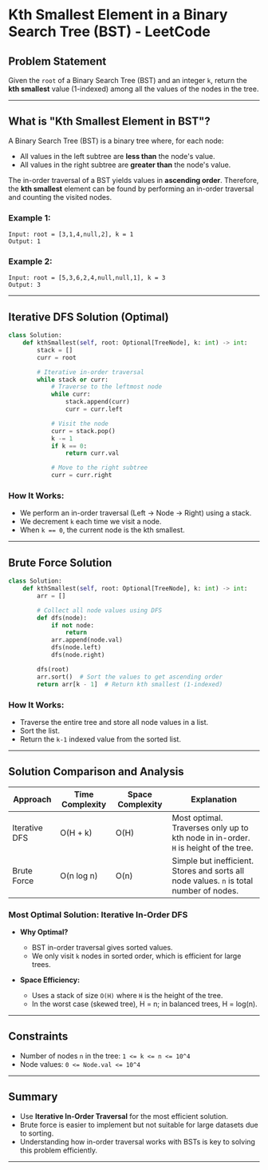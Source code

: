 # Kth Smallest Element in a Binary Search Tree (BST) - LeetCode

## Problem Statement

Given the `root` of a Binary Search Tree (BST) and an integer `k`, return the **kth smallest** value (1-indexed) among all the values of the nodes in the tree.

---

## What is "Kth Smallest Element in BST"?

A Binary Search Tree (BST) is a binary tree where, for each node:

* All values in the left subtree are **less than** the node's value.
* All values in the right subtree are **greater than** the node's value.

The in-order traversal of a BST yields values in **ascending order**. Therefore, the **kth smallest** element can be found by performing an in-order traversal and counting the visited nodes.

### Example 1:

```
Input: root = [3,1,4,null,2], k = 1
Output: 1
```

### Example 2:

```
Input: root = [5,3,6,2,4,null,null,1], k = 3
Output: 3
```

---

## Iterative DFS Solution (Optimal)

```python
class Solution:
    def kthSmallest(self, root: Optional[TreeNode], k: int) -> int:
        stack = []
        curr = root

        # Iterative in-order traversal
        while stack or curr:
            # Traverse to the leftmost node
            while curr:
                stack.append(curr)
                curr = curr.left

            # Visit the node
            curr = stack.pop()
            k -= 1
            if k == 0:
                return curr.val

            # Move to the right subtree
            curr = curr.right
```

### How It Works:

* We perform an in-order traversal (Left -> Node -> Right) using a stack.
* We decrement `k` each time we visit a node.
* When `k == 0`, the current node is the kth smallest.

---

## Brute Force Solution

```python
class Solution:
    def kthSmallest(self, root: Optional[TreeNode], k: int) -> int:
        arr = []

        # Collect all node values using DFS
        def dfs(node):
            if not node:
                return
            arr.append(node.val)
            dfs(node.left)
            dfs(node.right)

        dfs(root)
        arr.sort()  # Sort the values to get ascending order
        return arr[k - 1]  # Return kth smallest (1-indexed)
```

### How It Works:

* Traverse the entire tree and store all node values in a list.
* Sort the list.
* Return the `k-1` indexed value from the sorted list.

---

## Solution Comparison and Analysis

| Approach      | Time Complexity | Space Complexity | Explanation                                                                             |
| ------------- | --------------- | ---------------- | --------------------------------------------------------------------------------------- |
| Iterative DFS | O(H + k)        | O(H)             | Most optimal. Traverses only up to kth node in in-order. `H` is height of the tree.     |
| Brute Force   | O(n log n)      | O(n)             | Simple but inefficient. Stores and sorts all node values. `n` is total number of nodes. |

### Most Optimal Solution: Iterative In-Order DFS

* **Why Optimal?**

  * BST in-order traversal gives sorted values.
  * We only visit `k` nodes in sorted order, which is efficient for large trees.
* **Space Efficiency:**

  * Uses a stack of size `O(H)` where `H` is the height of the tree.
  * In the worst case (skewed tree), H = n; in balanced trees, H = log(n).

---

## Constraints

* Number of nodes `n` in the tree: `1 <= k <= n <= 10^4`
* Node values: `0 <= Node.val <= 10^4`

---

## Summary

* Use **Iterative In-Order Traversal** for the most efficient solution.
* Brute force is easier to implement but not suitable for large datasets due to sorting.
* Understanding how in-order traversal works with BSTs is key to solving this problem efficiently.

---